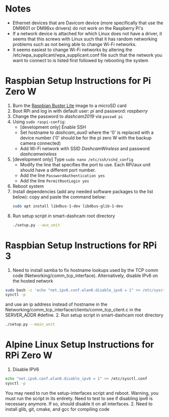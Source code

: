 
# Notes
  - Ethernet devices that are Davicom device (more specifically that use the DM9601 or DM96xx drivers) do not work on the Raspberry Pi's
  - If a network device is attached for which Linux does not have a driver, it seems that this screws with Linux such that it has random networking problems such as not being able to change Wi-Fi networks.
  - It seems easiest to change Wi-Fi networks by altering the /etc/wpa_supplicant/wpa_supplicant.conf file such that the network you want to connect to is listed first followed by rebooting the system


# Raspbian Setup Instructions for Pi Zero W

1. Burn the [Raspbian Buster Lite](https://www.raspberrypi.org/downloads/raspbian/) image to a microSD card
2. Boot RPi and log in with default user: *pi* and password: *raspberry*
3. Change the password to *dashcam2019* via `passwd pi`
4. Using `sudo raspi-config`:
   * [development only]  Enable SSH
   * Set hostname to *dashcam_aux0* where the '0' is replaced with a device number ('0' should be for the pi zero W with the backup camera connected)
   * Add Wi-Fi network with SSID *DashcamWireless* and password *dashcamwireless*
5. [development only] Type `sudo nano /etc/ssh/sshd_config`
   * Modify the line that specifies the port to use. Each RPi/aux unit should have a different port number.
   * Add the line `PasswordAuthentication yes`
   * Add the line `PermitRootLogin yes`
6. Reboot system
7. Install dependencies (add any needed software packages to the list below): copy and paste the command below:
   ```sh
   sudo apt install libdbus-1-dev libdbus-glib-1-dev
   ```
8. Run setup script in smart-dashcam root directory
   ```sh
   ./setup.py --aux_unit
   ```


 # Raspbian Setup Instructions for RPi 3
1. Need to install samba to fix hostname lookups used by the TCP comm code (Networking/comm_tcp_interface). Alternatively, disable IPv6 on the hosted network
```sh
sudo bash -c 'echo "net.ipv6.conf.wlan0.disable_ipv6 = 1" >> /etc/sysctl.conf'
sysctl -p
```
and use an ip address instead of hostname in the Networking/comm_tcp_interface/clients/comm_tcp_client.c in the SERVER_ADDR #define.
2. Run setup script in smart-dashcam root directory
   ```sh
   ./setup.py --main_unit
   ```


 # Alpine Linux Setup Instructions for RPi Zero W
 1. Disable IPV6
   ```sh
echo "net.ipv6.conf.wlan0.disable_ipv6 = 1" >> /etc/sysctl.conf
sysctl -p
```
You may need to run the setup-interfaces script and reboot. Warning, you must run the script in its entirety.
Need to test to see if disabling ipv6 is necessary anymore. If so, should disable it on all interfaces.
2. Need to install glib, git, cmake, and gcc for compiling code
